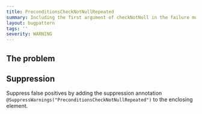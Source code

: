 ```yaml
---
title: PreconditionsCheckNotNullRepeated
summary: Including the first argument of checkNotNull in the failure message is not useful, as it will always be `null`.
layout: bugpattern
tags: ''
severity: WARNING
---
```


<!--
*** AUTO-GENERATED, DO NOT MODIFY ***
To make changes, edit the @BugPattern annotation or the explanation in docs/bugpattern.
-->


## The problem


## Suppression
Suppress false positives by adding the suppression annotation `@SuppressWarnings("PreconditionsCheckNotNullRepeated")` to the enclosing element.
